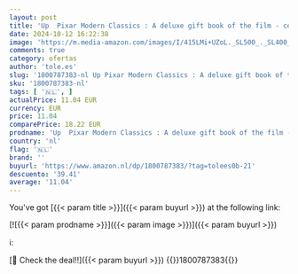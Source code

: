 ```yaml
---
layout: post
title: 'Up  Pixar Modern Classics : A deluxe gift book of the film - collect them all!'
date: 2024-10-12 16:22:38
image: 'https://m.media-amazon.com/images/I/415LMi+UZoL._SL500_._SL400_.jpg'
comments: true
category: ofertas
author: 'tole.es'
slug: '1800787383-nl Up Pixar Modern Classics : A deluxe gift book of the film...'
sku: '1800787383-nl'
tags: [ '🇳🇱', ]
actualPrice: 11.04 EUR
currency: EUR
price: 11.04
comparePrice: 18.22 EUR
prodname: 'Up  Pixar Modern Classics : A deluxe gift book of the film - collect them all!'
country: 'nl'
flag: '🇳🇱'
brand: ''
buyurl: 'https://www.amazon.nl/dp/1800787383/?tag=tolees0b-21'
descuento: '39.41'
average: '11.04'
---
```


You've got [{{< param title >}}]({{< param buyurl >}}) at the following link:

[![{{< param prodname >}}]({{< param image >}})]({{< param buyurl >}})

ℹ️:


[🛒 Check the deal!!]({{< param buyurl >}})
{{<world>}}1800787383{{</world>}}
